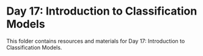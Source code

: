 # Day 17: Introduction to Classification Models

This folder contains resources and materials for Day 17: Introduction to Classification Models.